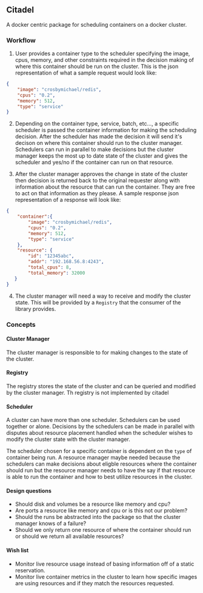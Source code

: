 ## Citadel

A docker centric package for scheduling containers on a docker cluster. 


### Workflow

1. User provides a container type to the scheduler specifying the image, cpus, memory, and other 
constraints required in the decision making of where this container should be run on the cluster.
This is the json representation of what a sample request would look like:

  ```json
  {
      "image": "crosbymichael/redis",
      "cpus": "0.2",
      "memory": 512,
      "type": "service"
  }
  ```

2. Depending on the container type, service, batch, etc..., a specific scheduler is passed the container 
information for making the scheduling decision.  After the scheduler has made the decision it will send
it's decison on where this container should run to the cluster manager.  Schedulers can run in parallel
to make decisions but the cluster manager keeps the most up to date state of the cluster and gives the
scheduler and yes/no if the container can run on that resource.  

3. After the cluster manager approves the change in state of the cluster then decision is returned back
to the original requester along with information about the resource that can run the container.  They
are free to act on that information as they please.  A sample response json representation of a response
will look like:

  ```json
  {
      "container":{
          "image": "crosbymichael/redis",
          "cpus": "0.2",
          "memory": 512,
          "type": "service"
      },
      "resource": {
          "id": "12345abc",
          "addr": "192.168.56.8:4243",
          "total_cpus": 8,
          "total_memory": 32000
     }
  }
  ```

4. The cluster manager will need a way to receive and modify the cluster state.  This will be provided
by a `Registry` that the consumer of the library provides.


### Concepts

#### Cluster Manager

The cluster manager is responsible to for making changes to the state of the cluster.

#### Registry

The registry stores the state of the cluster and can be queried and modified by the cluster manager.
Th registry is not implemented by citadel

#### Scheduler

A cluster can have more than one scheduler.  Schedulers can be used together or alone.  Decisions 
by the schedulers can be made in parallel with disputes about resource placement handled when the 
scheduler wishes to modify the cluster state with the cluster manager.

The scheduler chosen for a specific container is dependent on the `type` of container being run.
A resource manager maybe needed because the schedulers can make decisions about eligble resources
where the container should run but the resource manager needs to have the say if that resource
is able to run the container and how to best utilize resources in the cluster.

#### Design questions

* Should disk and volumes be a resource like memory and cpu?
* Are ports a resource like memory and cpu or is this not our problem? 
* Should the runs be abstracted into the package so that the cluster manager knows of a failure?
* Should we only return one resource of where the container should run or should we return all
available resources? 


#### Wish list

* Monitor live resource usage instead of basing information off of a static reservation.
* Monitor live container metrics in the cluster to learn how specific images are using
resources and if they match the resources requested.

